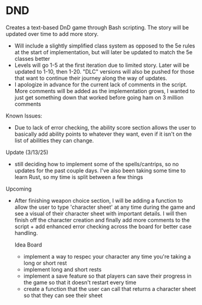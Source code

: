 # DND
Creates a text-based DnD game through Bash scripting. The story will be updated over time to add more story.

- Will include a slightly simplified class system as opposed to the 5e rules at the start of implementation, but will later be updated to match the 5e classes better
- Levels will go 1-5 at the first iteration due to limited story. Later will be updated to 1-10, then 1-20. "DLC" versions will also be pushed for those that want to continue their journey along the way of updates. 
- I apologize in advance for the current lack of comments in the script. More comments will be added as the implementation grows, I wanted to just get something down that worked before going ham on 3 million comments

Known Issues:
- Due to lack of error checking, the ability score section allows the user to basically add ability points to whatever they want, even if it isn't on the list of abilities they can change.

Update (3/13/25)
- still deciding how to implement some of the spells/cantrips, so no updates for the past couple days. I've also been taking some time to learn Rust, so my time is split between a few things

Upcoming
- After finishing weapon choice section, I will be adding a function to allow the user to type 'character sheet' at any time during the game and see a visual of their character sheet with important details. I will then finish off the character creation and finally add more comments to the script + add enhanced error checking across the board for better case handling.

  Idea Board
  - implement a way to respec your character any time you're taking a long or short rest
  - implement long and short rests
  - implement a save feature so that players can save their progress in the game so that it doesn't restart every time
  - create a function that the user can call that returns a character sheet so that they can see their sheet
